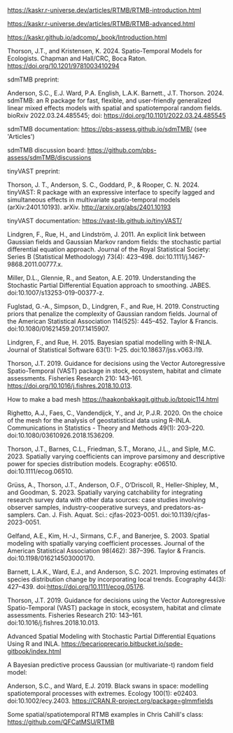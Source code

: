 https://kaskr.r-universe.dev/articles/RTMB/RTMB-introduction.html

https://kaskr.r-universe.dev/articles/RTMB/RTMB-advanced.html

https://kaskr.github.io/adcomp/_book/Introduction.html

Thorson, J.T., and Kristensen, K. 2024. Spatio-Temporal Models for Ecologists. Chapman and Hall/CRC, Boca Raton. https://doi.org/10.1201/9781003410294

sdmTMB preprint:

Anderson, S.C., E.J. Ward, P.A. English, L.A.K. Barnett., J.T. Thorson.
2024. sdmTMB: an R package for fast, flexible, and user-friendly
generalized linear mixed effects models with spatial and spatiotemporal
random fields. bioRxiv 2022.03.24.485545; doi:
https://doi.org/10.1101/2022.03.24.485545

sdmTMB documentation: https://pbs-assess.github.io/sdmTMB/ (see 'Articles')

sdmTMB discussion board: https://github.com/pbs-assess/sdmTMB/discussions

tinyVAST preprint: 

Thorson, J. T., Anderson, S. C., Goddard, P., & Rooper, C. N. 2024. tinyVAST: R package with an expressive interface to specify lagged and simultaneous effects in multivariate spatio-temporal models (arXiv:2401.10193). arXiv. http://arxiv.org/abs/2401.10193

tinyVAST documentation: https://vast-lib.github.io/tinyVAST/

Lindgren, F., Rue, H., and Lindström, J. 2011. An explicit link between Gaussian fields and Gaussian Markov random fields: the stochastic partial differential equation approach. Journal of the Royal Statistical Society: Series B (Statistical Methodology) 73(4): 423–498. doi:10.1111/j.1467-9868.2011.00777.x.

Miller, D.L., Glennie, R., and Seaton, A.E. 2019. Understanding the Stochastic Partial Differential Equation approach to smoothing. JABES. doi:10.1007/s13253-019-00377-z.

Fuglstad, G.-A., Simpson, D., Lindgren, F., and Rue, H. 2019. Constructing priors that penalize the complexity of Gaussian random fields. Journal of the American Statistical Association 114(525): 445–452. Taylor & Francis. doi:10.1080/01621459.2017.1415907.

Lindgren, F., and Rue, H. 2015. Bayesian spatial modelling with R-INLA. Journal of Statistical Software 63(1): 1–25. doi:10.18637/jss.v063.i19.

Thorson, J.T. 2019. Guidance for decisions using the Vector Autoregressive Spatio-Temporal (VAST) package in stock, ecosystem, habitat and climate assessments. Fisheries Research 210: 143–161. https://doi.org/10.1016/j.fishres.2018.10.013.

How to make a bad mesh
https://haakonbakkagit.github.io/btopic114.html

Righetto, A.J., Faes, C., Vandendijck, Y., and Jr, P.J.R. 2020. On the choice of the mesh for the analysis of geostatistical data using R-INLA. Communications in Statistics - Theory and Methods 49(1): 203–220. doi:10.1080/03610926.2018.1536209.

Thorson, J.T., Barnes, C.L., Friedman, S.T., Morano, J.L., and Siple, M.C. 2023. Spatially varying coefficients can improve parsimony and descriptive power for species distribution models. Ecography: e06510. doi:10.1111/ecog.06510.

Grüss, A., Thorson, J.T., Anderson, O.F., O’Driscoll, R., Heller-Shipley, M., and Goodman, S. 2023. Spatially varying catchability for integrating research survey data with other data sources: case studies involving observer samples, industry-cooperative surveys, and predators-as-samplers. Can. J. Fish. Aquat. Sci.: cjfas-2023-0051. doi:10.1139/cjfas-2023-0051.

Gelfand, A.E., Kim, H.-J., Sirmans, C.F., and Banerjee, S. 2003. Spatial modeling with spatially varying coefficient processes. Journal of the American Statistical Association 98(462): 387–396. Taylor & Francis. doi:10.1198/016214503000170.

Barnett, L.A.K., Ward, E.J., and Anderson, S.C. 2021. Improving estimates of species distribution change by incorporating local trends. Ecography 44(3): 427–439. doi:https://doi.org/10.1111/ecog.05176.

Thorson, J.T. 2019. Guidance for decisions using the Vector Autoregressive Spatio-Temporal (VAST) package in stock, ecosystem, habitat and climate assessments. Fisheries Research 210: 143–161. doi:10.1016/j.fishres.2018.10.013.

Advanced Spatial Modeling with Stochastic Partial Differential Equations Using R and INLA. https://becarioprecario.bitbucket.io/spde-gitbook/index.html

A Bayesian predictive process Gaussian (or multivariate-t) random field model:

Anderson, S.C., and Ward, E.J. 2019. Black swans in space: modelling spatiotemporal processes with extremes. Ecology 100(1): e02403. doi:10.1002/ecy.2403.
https://CRAN.R-project.org/package=glmmfields

Some spatial/spatiotemporal RTMB examples in Chris Cahill's class: https://github.com/QFCatMSU/RTMB
